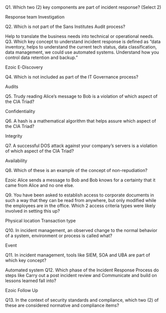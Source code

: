 Q1. Which two (2) key components are part of incident response? (Select 2)

Response team
Investigation

Q2. Which is not part of the Sans Institutes Audit process?

Help to translate the business needs into technical or operational needs.
Q3. Which key concept to understand incident response is defined as “data inventory, helps to understand the current tech status, data classification, data management, we could use automated systems. Understand how you control data retention and backup.”


Ezoic
E-Discovery

Q4. Which is not included as part of the IT Governance process?

Audits

Q5. Trudy reading Alice’s message to Bob is a violation of which aspect of the CIA Triad?

Confidentiality

Q6. A hash is a mathematical algorithm that helps assure which aspect of the CIA Triad?

Integrity

Q7. A successful DOS attack against your company’s servers is a violation of which aspect of the CIA Triad?

Availability

Q8. Which of these is an example of the concept of non-repudiation?

Ezoic
Alice sends a message to Bob and Bob knows for a certainty that it came from Alice and no one else.

Q9. You have been asked to establish access to corporate documents in such a way that they can be read from anywhere, but only modified while the employees are in the office. Which 2 access criteria types were likely involved in setting this up?

Physical location
Transaction type

Q10. In incident management, an observed change to the normal behavior of a system, environment or process is called what?

Event

Q11. In incident management, tools like SIEM, SOA and UBA are part of which key concept?

Automated system
Q12. Which phase of the Incident Response Process do steps like Carry out a post incident review and Communicate and build on lessons learned fall into?

Ezoic
Follow Up

Q13. In the context of security standards and compliance, which two (2) of these are considered normative and compliance items?
